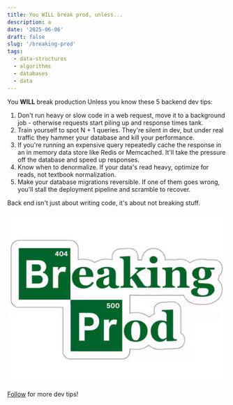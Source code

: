 ```yaml
---
title: You WILL break prod, unless...
description: a
date: '2025-06-06'
draft: false
slug: '/breaking-prod'
tags:
  - data-structures
  - algorithms
  - databases
  - data
---
```


You **WILL** break production Unless you know these 5 backend dev tips:

1) Don't run heavy or slow code in a web request, move it to a background job - otherwise requests start piling up and response times tank.
2) Train yourself to spot N + 1 queries. They're silent in dev, but under real traffic they hammer your database and kill your performance.
3) If you're running an expensive query repeatedly cache the response in an in memory data store like Redis or Memcached. It'll take the pressure off the database and speed up responses.
4) Know when to denormalize. If your data's read heavy, optimize for reads, not textbook normalization.
5) Make your database migrations reversible. If one of them goes wrong, you'll stall the deployment pipeline and scramble to recover.

Back end isn't just about writing code, it's about not breaking stuff.

![breaking prod](./breaking_prod.jpg)

[Follow](https://www.linkedin.com/in/john-pratt787) for more dev tips!
